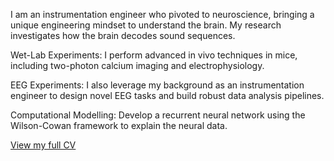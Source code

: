 
I am an instrumentation engineer who pivoted to neuroscience, bringing a unique engineering mindset to understand the brain. My research investigates how the brain decodes sound sequences.

Wet-Lab Experiments: I perform advanced in vivo techniques in mice, including two-photon calcium imaging and electrophysiology.

EEG Experiments: I also leverage my background as an instrumentation engineer to design novel EEG tasks and build robust data analysis pipelines.

Computational Modelling: Develop a recurrent neural network using the Wilson-Cowan framework to explain the neural data.

[View my full CV](ann.pdf)
